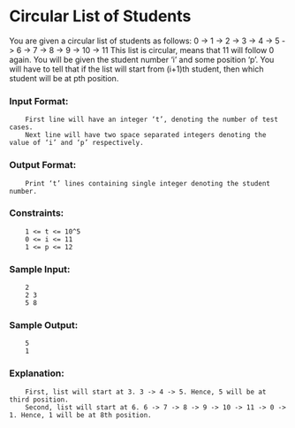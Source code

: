 # Circular List of Students
You are given a circular list of students as follows:
0 -> 1 -> 2 -> 3 -> 4 -> 5 -> 6 -> 7 -> 8 -> 9 -> 10 -> 11
This list is circular, means that 11 will follow 0 again. You will be given the student number ‘i’ and some position ‘p’. You will have to tell that if the list will start from (i+1)th student, then which student will be at pth position.
### Input Format:
```
    First line will have an integer ‘t’, denoting the number of test cases.
    Next line will have two space separated integers denoting the value of ‘i’ and ‘p’ respectively.
```
### Output Format:
```
    Print ‘t’ lines containing single integer denoting the student number.
```
### Constraints:
```
    1 <= t <= 10^5
    0 <= i <= 11
    1 <= p <= 12
```
### Sample Input:
```
    2
    2 3
    5 8
```
### Sample Output:
```
    5
    1
```
### Explanation:
```
    First, list will start at 3. 3 -> 4 -> 5. Hence, 5 will be at third position.
    Second, list will start at 6. 6 -> 7 -> 8 -> 9 -> 10 -> 11 -> 0 -> 1. Hence, 1 will be at 8th position.
```
